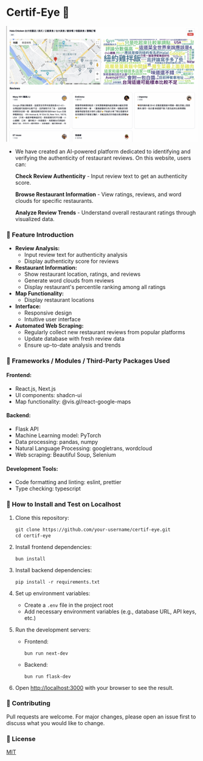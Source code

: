 # Certif-Eye 👀

<p align="center">
  <img width="1438" alt="Certif-Eye Logo" src="assets/screenshot.png">
</p>

- We have created an AI-powered platform dedicated to identifying and verifying the authenticity of restaurant reviews. On this website, users can:

  **Check Review Authenticity** - Input review text to get an authenticity score.

  **Browse Restaurant Information** - View ratings, reviews, and word clouds for specific restaurants.

  **Analyze Review Trends** - Understand overall restaurant ratings through visualized data.

### 👀 Feature Introduction

- **Review Analysis:**
    - Input review text for authenticity analysis
    - Display authenticity score for reviews
- **Restaurant Information:**
    - Show restaurant location, ratings, and reviews
    - Generate word clouds from reviews
    - Display restaurant's percentile ranking among all ratings
- **Map Functionality:**
    - Display restaurant locations
- **Interface:**
    - Responsive design
    - Intuitive user interface
- **Automated Web Scraping:**
    - Regularly collect new restaurant reviews from popular platforms
    - Update database with fresh review data
    - Ensure up-to-date analysis and trends

### 👀 Frameworks / Modules / Third-Party Packages Used

#### Frontend:
- React.js, Next.js
- UI components: shadcn-ui
- Map functionality: @vis.gl/react-google-maps

#### Backend:
- Flask API
- Machine Learning model: PyTorch
- Data processing: pandas, numpy
- Natural Language Processing: googletrans, wordcloud
- Web scraping: Beautiful Soup, Selenium

#### Development Tools:
- Code formatting and linting: eslint, prettier
- Type checking: typescript

### 👀 How to Install and Test on Localhost

1. Clone this repository:
   ```
   git clone https://github.com/your-username/certif-eye.git
   cd certif-eye
   ```

2. Install frontend dependencies:
   ```
   bun install
   ```

3. Install backend dependencies:
   ```
   pip install -r requirements.txt
   ```

4. Set up environment variables:
   - Create a `.env` file in the project root
   - Add necessary environment variables (e.g., database URL, API keys, etc.)

5. Run the development servers:
   - Frontend:
     ```
     bun run next-dev
     ```
   - Backend:
     ```
     bun run flask-dev
     ```

6. Open [http://localhost:3000](http://localhost:3000) with your browser to see the result.

### 👀 Contributing

Pull requests are welcome. For major changes, please open an issue first to discuss what you would like to change.

### 👀 License

[MIT](https://choosealicense.com/licenses/mit/)
